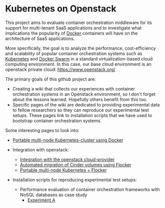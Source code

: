 # Kubernetes on Openstack

This project aims to evaluate container orchestration middleware for its support for multi-tenant SaaS applications and to investigate what implications the popularity of [Docker](https://docs.docker.com/) containers will have on the architecture of SaaS applications.

More specifically, the goal is to analyze the performance, cost-efficiency and scalability of  popular container orchestration systems such as [Kubernetes](http://kubernetes.io/) and [Docker Swarm](https://docs.docker.com/swarm/) in a standard virtualization-based cloud computing environment. In this case, our base cloud environment is an openstack private cloud: https://www.openstack.org/

The primary goals of this github project are:
- Creating a wiki that collects our experiences with container orchestration systems in an Openstack environment, so I don't forget about the lessons learned.  Hopefully others benefit from this too.
- Specific pages of the wiki are dedicated to providing experimental data to fellow researchers so they can reproduce our experimental test setups. These pages link to installation scripts that we have used to bootstrap container orchestration systems. 


Some interesting pages to look into:

* [Portable multi-node Kubernetes-cluster using Docker](https://github.com/kubernetes/kube-deploy/tree/master/docker-multinode)

* Integration with openstack:
  * [Integration with the openstack cloud-provider](../../wiki/Openstack-integration-and-Cinder)
  * [Automated migration of Cinder volumes using Flocker](../../wiki/Installing-Flocker-for-automated-volume-migration)
  * [Portable multi-node Kubernetes + Flocker](https://github.com/eddytruyen/kube-deploy/tree/master/docker-multinode)

* Installation scripts for reproducing experimental test setups: 
  * Performance evaluation of container orchestration frameworks with NoSQL databases as case study
    * [Experiment A](../../wiki/Information-for-reproducing-the-test-setup-of-Experiment-A)
 
  


